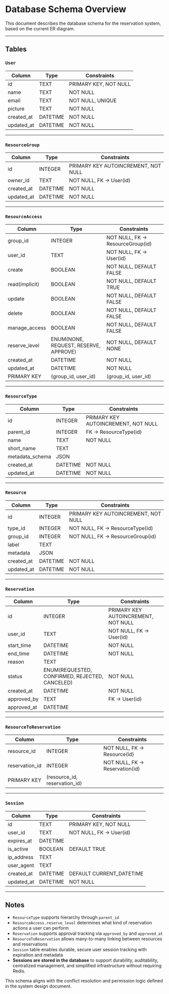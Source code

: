 # Database Schema Overview

This document describes the database schema for the reservation system, based on the current ER diagram.

---

## Tables

### `User`

| Column     | Type     | Constraints           |
| ---------- | -------- | --------------------- |
| id         | TEXT     | PRIMARY KEY, NOT NULL |
| name       | TEXT     | NOT NULL              |
| email      | TEXT     | NOT NULL, UNIQUE      |
| picture    | TEXT     | NOT NULL              |
| created_at | DATETIME | NOT NULL              |
| updated_at | DATETIME | NOT NULL              |

---

### `ResourceGroup`

| Column     | Type     | Constraints                         |
| ---------- | -------- | ----------------------------------- |
| id         | INTEGER  | PRIMARY KEY AUTOINCREMENT, NOT NULL |
| owner_id   | TEXT     | NOT NULL, FK → User(id)             |
| created_at | DATETIME | NOT NULL                            |
| updated_at | DATETIME | NOT NULL                            |

---

### `ResourceAccess`

| Column         | Type                                  | Constraints                      |
|----------------| ------------------------------------- |----------------------------------|
| group_id       | INTEGER                               | NOT NULL, FK → ResourceGroup(id) |
| user_id        | TEXT                                  | NOT NULL, FK → User(id)          |
| create         | BOOLEAN                               | NOT NULL, DEFAULT FALSE          |
| read(implicit) | BOOLEAN                               | NOT NULL, DEFAULT TRUE           |
| update         | BOOLEAN                               | NOT NULL, DEFAULT FALSE          |
| delete         | BOOLEAN                               | NOT NULL, DEFAULT FALSE          |
| manage_access  | BOOLEAN                               | NOT NULL, DEFAULT FALSE          |
| reserve_level  | ENUM(NONE, REQUEST, RESERVE, APPROVE) | NOT NULL, DEFAULT NONE           |
| created_at     | DATETIME                              | NOT NULL                         |
| updated_at     | DATETIME                              | NOT NULL                         |
| PRIMARY KEY    | (group_id, user_id)                   | (group_id, user_id)              |

---

### `ResourceType`

| Column          | Type     | Constraints                         |
| --------------- | -------- | ----------------------------------- |
| id              | INTEGER  | PRIMARY KEY AUTOINCREMENT, NOT NULL |
| parent_id       | INTEGER  | FK → ResourceType(id)               |
| name            | TEXT     | NOT NULL                            |
| short_name      | TEXT     |                                     |
| metadata_schema | JSON     |                                     |
| created_at      | DATETIME | NOT NULL                            |
| updated_at      | DATETIME | NOT NULL                            |

---

### `Resource`

| Column     | Type     | Constraints                         |
| ---------- | -------- | ----------------------------------- |
| id         | INTEGER  | PRIMARY KEY AUTOINCREMENT, NOT NULL |
| type_id    | INTEGER  | NOT NULL, FK → ResourceType(id)     |
| group_id   | INTEGER  | NOT NULL, FK → ResourceGroup(id)    |
| label      | TEXT     |                                     |
| metadata   | JSON     |                                     |
| created_at | DATETIME | NOT NULL                            |
| updated_at | DATETIME | NOT NULL                            |

---

### `Reservation`

| Column      | Type                                           | Constraints                         |
| ----------- | ---------------------------------------------- | ----------------------------------- |
| id          | INTEGER                                        | PRIMARY KEY AUTOINCREMENT, NOT NULL |
| user_id     | TEXT                                           | NOT NULL, FK → User(id)             |
| start_time  | DATETIME                                       | NOT NULL                            |
| end_time    | DATETIME                                       | NOT NULL                            |
| reason      | TEXT                                           |                                     |
| status      | ENUM(REQUESTED, CONFIRMED, REJECTED, CANCELED) | NOT NULL                            |
| created_at  | DATETIME                                       | NOT NULL                            |
| approved_by | TEXT                                           | FK → User(id)                       |
| approved_at | DATETIME                                       |                                     |

---

### `ResourceToReservation`

| Column         | Type                          | Constraints                    |
| -------------- | ----------------------------- | ------------------------------ |
| resource_id    | INTEGER                       | NOT NULL, FK → Resource(id)    |
| reservation_id | INTEGER                       | NOT NULL, FK → Reservation(id) |
| PRIMARY KEY    | (resource_id, reservation_id) |                                |

---

### `Session`

| Column     | Type     | Constraints              |
| ---------- | -------- | ------------------------ |
| id         | TEXT     | PRIMARY KEY, NOT NULL    |
| user_id    | TEXT     | NOT NULL, FK → User(id)  |
| expires_at | DATETIME |                          |
| is_active  | BOOLEAN  | DEFAULT TRUE             |
| ip_address | TEXT     |                          |
| user_agent | TEXT     |                          |
| created_at | DATETIME | DEFAULT CURRENT_DATETIME |
| updated_at | DATETIME | NOT NULL                 |

---

## Notes

- `ResourceType` supports hierarchy through `parent_id`
- `ResourceAccess.reserve_level` determines what kind of reservation actions a user can perform
- `Reservation` supports approval tracking via `approved_by` and `approved_at`
- `ResourceToReservation` allows many-to-many linking between resources and reservations
- `Session` table enables durable, secure user session tracking with expiration and metadata
- **Sessions are stored in the database** to support durability, auditability, centralized management, and simplified
  infrastructure without requiring Redis.

This schema aligns with the conflict resolution and permission logic defined in the system design document.

